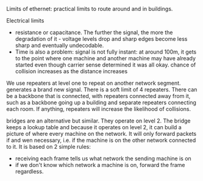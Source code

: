 


Limits of ethernet: practical limits to route around and in buildings.

Electrical limits
- resistance or capacitance. The further the signal, the more the degradation of it - voltage levels drop and sharp edges become less sharp and eventually undecodable.
- Time is also a problem: signal is not fully instant: at around 100m, it gets to the point where one machine and another machine may have already started even though carrier sense determined it was all okay. chance of collision increases as the distance increases

We use repeaters at level one to repeat on another network segment. generates a brand new signal.
There is a soft limit of 4 repeaters. There can be a backbone that is connected, with repeaters connected away from it, such as a backbone going up a building and separate repeaters connecting each room.
If anything, repeaters will increase the likelihood of collisions.

bridges are an alternative but similar. They operate on level 2. 
The bridge keeps a lookup table and because it operates on level 2, it can build a picture of where every machine on the network. It will only forward packets if and wen necessary, i.e. if the machine is on the other network connected to it. It is based on 2 simple rules:
- receiving each frame tells us what network the sending machine is on
- if we don't know which network a machine is on, forward the frame regardless.